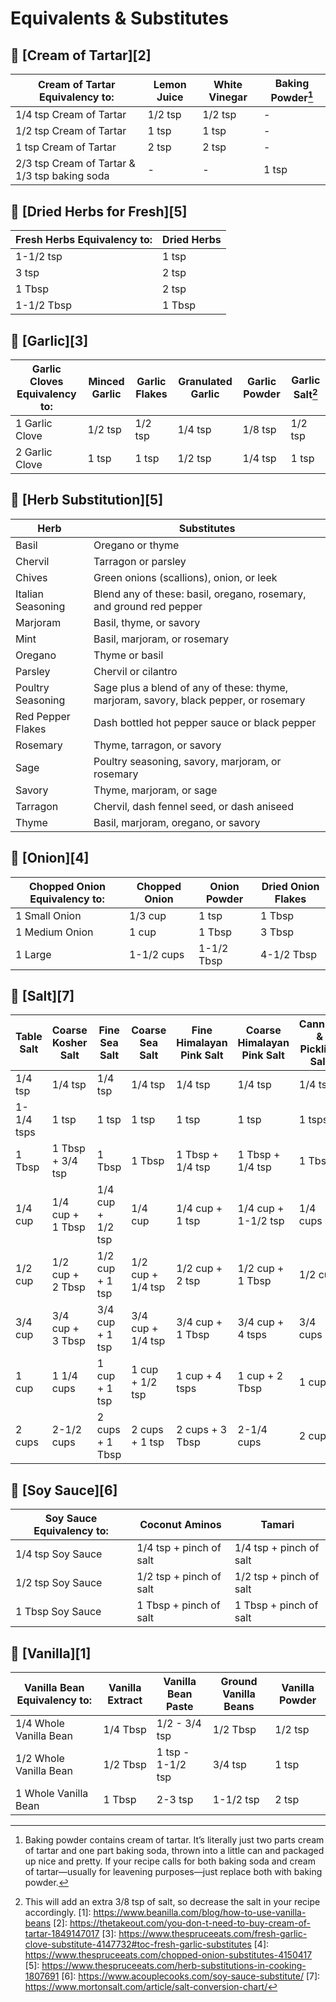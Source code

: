 # Equivalents & Substitutes

## :salt: [Cream of Tartar][2]

| Cream of Tartar Equivalency to:               | Lemon Juice | White Vinegar | Baking Powder[^1] |
|-----------------------------------------------|-------------|---------------|-------------------|
| 1/4 tsp Cream of Tartar                       | 1/2 tsp     | 1/2 tsp       | -                 |
| 1/2 tsp Cream of Tartar                       | 1 tsp       | 1 tsp         | -                 |
| 1 tsp Cream of Tartar                         | 2 tsp       | 2 tsp         | -                 |
| 2/3 tsp Cream of Tartar & 1/3 tsp baking soda | -           | -             | 1 tsp             |

## :herb: [Dried Herbs for Fresh][5]

| Fresh Herbs Equivalency to: | Dried Herbs |
|-----------------------------|-------------|
| 1-1/2 tsp                   | 1 tsp       |
| 3 tsp                       | 2 tsp       |
| 1 Tbsp                      | 2 tsp       |
| 1-1/2 Tbsp                  | 1 Tbsp      |

## :garlic: [Garlic][3]

| Garlic Cloves Equivalency to: | Minced Garlic | Garlic Flakes | Granulated Garlic | Garlic Powder | Garlic Salt[^2] |
|-------------------------------|---------------|---------------|-------------------|---------------|-----------------|
| 1 Garlic Clove                | 1/2 tsp       | 1/2 tsp       | 1/4 tsp           | 1/8 tsp       | 1/2 tsp         |
| 2 Garlic Clove                | 1 tsp         | 1 tsp         | 1/2 tsp           | 1/4 tsp       | 1 tsp           |

## :herb: [Herb Substitution][5]

| Herb              | Substitutes                                                                           |
|-------------------|---------------------------------------------------------------------------------------|
| Basil             | Oregano or thyme                                                                      |
| Chervil           | Tarragon or parsley                                                                   |
| Chives            | Green onions (scallions), onion, or leek                                              |
| Italian Seasoning | Blend any of these: basil, oregano, rosemary, and ground red pepper                   |
| Marjoram          | Basil, thyme, or savory                                                               |
| Mint              | Basil, marjoram, or rosemary                                                          |
| Oregano           | Thyme or basil                                                                        |
| Parsley           | Chervil or cilantro                                                                   |
| Poultry Seasoning | Sage plus a blend of any of these: thyme, marjoram, savory, black pepper, or rosemary |
| Red Pepper Flakes | Dash bottled hot pepper sauce or black pepper                                         |
| Rosemary          | Thyme, tarragon, or savory                                                            |
| Sage              | Poultry seasoning, savory, marjoram, or rosemary                                      |
| Savory            | Thyme, marjoram, or sage                                                              |
| Tarragon          | Chervil, dash fennel seed, or dash aniseed                                            |
| Thyme             | Basil, marjoram, oregano, or savory                                                   |

## :onion: [Onion][4]

| Chopped Onion Equivalency to: | Chopped Onion | Onion Powder  | Dried Onion Flakes  |
|-------------------------------|---------------|---------------|---------------------|
| 1 Small Onion                 | 1/3 cup       | 1 tsp         | 1 Tbsp              |
| 1 Medium Onion                | 1 cup         | 1 Tbsp        | 3 Tbsp              |
| 1 Large                       | 1-1/2 cups    | 1-1/2 Tbsp    | 4-1/2 Tbsp          |

## :salt: [Salt][7]

| Table Salt  | Coarse Kosher Salt  | Fine Sea Salt     | Coarse Sea Salt   | Fine Himalayan Pink Salt  | Coarse Himalayan Pink Salt  | Canning & Pickling Salt |
|-------------|---------------------|-------------------|-------------------|---------------------------|-----------------------------|-------------------------|
| 1/4 tsp     | 1/4 tsp             | 1/4 tsp           | 1/4 tsp           | 1/4 tsp                   | 1/4 tsp                     | 1/4 tsp                 |
| 1-1/4 tsps  | 1 tsp               | 1 tsp             | 1 tsp             | 1 tsp                     | 1 tsp                       | 1 tsps                  |
| 1 Tbsp      | 1 Tbsp + 3/4 tsp    | 1 Tbsp            | 1 Tbsp            | 1 Tbsp + 1/4 tsp          | 1 Tbsp + 1/4 tsp            | 1 Tbsp                  |
| 1/4 cup     | 1/4 cup + 1 Tbsp    | 1/4 cup + 1/2 tsp | 1/4 cup           | 1/4 cup + 1 tsp           | 1/4 cup + 1-1/2 tsp         | 1/4 cups                |
| 1/2 cup     | 1/2 cup + 2 Tbsp    | 1/2 cup + 1 tsp   | 1/2 cup + 1/4 tsp | 1/2 cup + 2 tsp           | 1/2 cup + 1 Tbsp            | 1/2 cup                 |
| 3/4 cup     | 3/4 cup + 3 Tbsp    | 3/4 cup + 1 tsp   | 3/4 cup + 1/4 tsp | 3/4 cup + 1 Tbsp          | 3/4 cup + 4 tsps            | 3/4 cups                |
| 1 cup       | 1 1/4 cups          | 1 cup + 1 tsp     | 1 cup + 1/2 tsp   | 1 cup + 4 tsps            | 1 cup + 2 Tbsp              | 1 cup                   |
| 2 cups      | 2-1/2 cups          | 2 cups + 1 Tbsp   | 2 cups + 1 tsp    | 2 cups + 3 Tbsp           | 2-1/4 cups                  | 2 cups                  |

## :takeout_box: [Soy Sauce][6]

| Soy Sauce Equivalency to: | Coconut Aminos          | Tamari                  |
|---------------------------|-------------------------|-------------------------|
| 1/4 tsp Soy Sauce         | 1/4 tsp + pinch of salt | 1/4 tsp + pinch of salt |
| 1/2 tsp Soy Sauce         | 1/2 tsp + pinch of salt | 1/2 tsp + pinch of salt |
| 1 Tbsp Soy Sauce          | 1 Tbsp + pinch of salt  | 1 Tbsp + pinch of salt  |

## :icecream: [Vanilla][1]

| Vanilla Bean Equivalency to:  | Vanilla Extract | Vanilla Bean Paste  | Ground Vanilla Beans  | Vanilla Powder  |
|-------------------------------|-----------------|---------------------|-----------------------|-----------------|
| 1/4 Whole Vanilla Bean        | 1/4 Tbsp        | 1/2 - 3/4 tsp       | 1/2 Tbsp              | 1/2 tsp         |
| 1/2 Whole Vanilla Bean        | 1/2 Tbsp        | 1 tsp - 1-1/2 tsp   | 3/4 tsp               | 1 tsp           |
| 1 Whole Vanilla Bean          | 1 Tbsp          | 2-3 tsp             | 1-1/2 tsp             | 2 tsp           |

[^1]:
    Baking powder contains cream of tartar. It’s literally just two parts cream of tartar and one part baking soda,
    thrown into a little can and packaged up nice and pretty. If your recipe calls for both baking soda and cream
    of tartar—usually for leavening purposes—just replace both with baking powder.
[^2]:
    This will add an extra 3/8 tsp of salt, so decrease the salt in your recipe accordingly.
[1]: <https://www.beanilla.com/blog/how-to-use-vanilla-beans>
[2]: <https://thetakeout.com/you-don-t-need-to-buy-cream-of-tartar-1849147017>
[3]: <https://www.thespruceeats.com/fresh-garlic-clove-substitute-4147732#toc-fresh-garlic-substitutes>
[4]: <https://www.thespruceeats.com/chopped-onion-substitutes-4150417>
[5]: <https://www.thespruceeats.com/herb-substitutions-in-cooking-1807691>
[6]: <https://www.acouplecooks.com/soy-sauce-substitute/>
[7]: <https://www.mortonsalt.com/article/salt-conversion-chart/>
